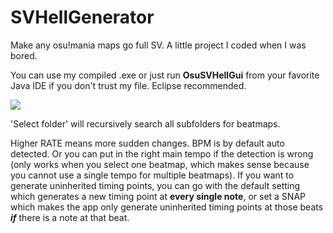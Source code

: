 # SVHellGenerator
Make any osu!mania maps go full SV. A little project I coded when I was bored.

You can use my compiled .exe or just run **OsuSVHellGui** from your favorite Java IDE if you don't trust my file. Eclipse recommended.

![ ](http://i.imgur.com/IcrzQxy.png)

'Select folder' will recursively search all subfolders for beatmaps.

Higher RATE means more sudden changes. BPM is by default auto detected. Or you can put in the right main tempo if the detection is wrong (only works when you select one beatmap, which makes sense because you cannot use a single tempo for multiple beatmaps). If you want to generate uninherited timing points, you can go with the default setting which generates a new timing point at **every single note**, or set a SNAP which makes the app only generate uninherited timing points at those beats ***if*** there is a note at that beat.
